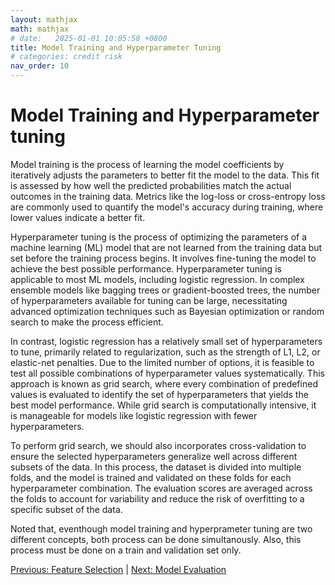 ```yaml
---
layout: mathjax
math: mathjax
# date:   2025-01-01 10:05:58 +0800
title: Model Training and Hyperparameter Tuning
# categories: credit risk
nav_order: 10
---
```


# Model Training and Hyperparameter tuning
Model training is the process of learning the model coefficients by iteratively adjusts the parameters to better fit the model to the data. This fit is assessed by how well the predicted probabilities match the actual outcomes in the training data. Metrics like the log-loss or cross-entropy loss are commonly used to quantify the model's accuracy during training, where lower values indicate a better fit.

Hyperparameter tuning is the process of optimizing the parameters of a machine learning (ML) model that are not learned from the training data but set before the training process begins. It involves fine-tuning the model to achieve the best possible performance. Hyperparameter tuning is applicable to most ML models, including logistic regression. In complex ensemble models like bagging trees or gradient-boosted trees, the number of hyperparameters available for tuning can be large, necessitating advanced optimization techniques such as Bayesian optimization or random search to make the process efficient.

In contrast, logistic regression has a relatively small set of hyperparameters to tune, primarily related to regularization, such as the strength of L1, L2, or elastic-net penalties. Due to the limited number of options, it is feasible to test all possible combinations of hyperparameter values systematically. This approach is known as grid search, where every combination of predefined values is evaluated to identify the set of hyperparameters that yields the best model performance. While grid search is computationally intensive, it is manageable for models like logistic regression with fewer hyperparameters.

To perform grid search, we should also incorporates cross-validation to ensure the selected hyperparameters generalize well across different subsets of the data. In this process, the dataset is divided into multiple folds, and the model is trained and validated on these folds for each hyperparameter combination. The evaluation scores are averaged across the folds to account for variability and reduce the risk of overfitting to a specific subset of the data. 

Noted that, eventhough model training and hyperprameter tuning are two different concepts, both process can be done simultanously. Also, this process must be done on a train and validation set only.

[Previous: Feature Selection](./feature-selection.md) | [Next: Model Evaluation](./model-evaluation.md)